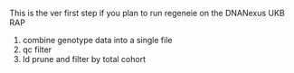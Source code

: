This is the ver first step if you plan to run regeneie on the DNANexus UKB RAP

1. combine genotype data into a single file
2. qc filter
3. ld prune and filter by total cohort

